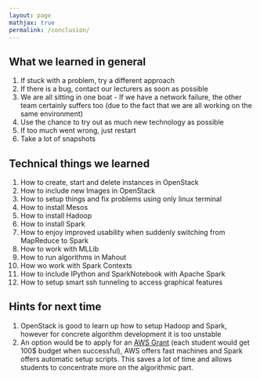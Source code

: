 ```yaml
---
layout: page
mathjax: true
permalink: /conclusion/
---
```


## What we learned in general

1. If stuck with a problem, try a different approach
2. If there is a bug, contact our lecturers as soon as possible
3. We are all sitting in one boat - If we have a network failure, the other team certainly suffers too (due to the fact that we are all working on the same environment)
4. Use the chance to try out as much new technology as possible
5. If too much went wrong, just restart
6. Take a lot of snapshots

## Technical things we learned

1. How to create, start and delete instances in OpenStack
2. How to include new Images in OpenStack
3. How to setup things and fix problems using only linux terminal
4. How to install Mesos
5. How to install Hadoop
6. How to install Spark 
7. How to enjoy improved usability when suddenly switching from MapReduce to Spark
8. How to work with MLLib
9. How to run algorithms in Mahout
10. How wo work with Spark Contexts
11. How to include IPython and SparkNotebook with Apache Spark
12. How to setup smart ssh tunneling to access graphical features

## Hints for next time 

1. OpenStack is good to learn up how to setup Hadoop and Spark, however for concrete algorithm development it is too unstable
2. An option would be to apply for an [AWS Grant](http://aws.amazon.com/grants/) (each student would get 100$ budget when successful), AWS offers fast machines and Spark offers automatic setup scripts. This saves a lot of time and allows students to concentrate more on the algorithmic part.